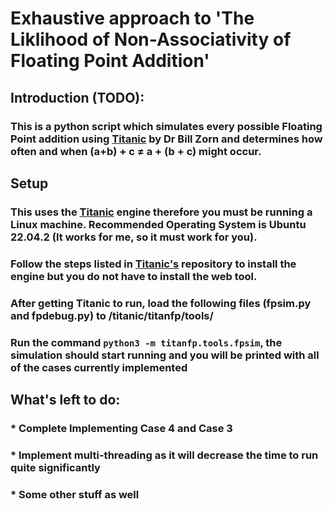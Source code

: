 # Exhaustive approach to 'The Liklihood of Non-Associativity of Floating Point Addition' 

## Introduction (TODO): 
### This is a python script which simulates every possible Floating Point addition using [Titanic](https://github.com/billzorn/titanic) by Dr Bill Zorn and determines how often and when (a+b) + c ≠ a + (b + c) might occur. 


## Setup
### This uses the [Titanic](https://github.com/billzorn/titanic) engine therefore you must be running a Linux machine. Recommended Operating System is Ubuntu 22.04.2 (It works for me, so it must work for you).
### Follow the steps listed in [Titanic's](https://github.com/billzorn/titanic) repository to install the engine but you do not have to install the web tool.
### After getting Titanic to run, load the following files (fpsim.py and fpdebug.py) to /titanic/titanfp/tools/
### Run the command `python3 -m titanfp.tools.fpsim`, the simulation should start running and you will be printed with all of the cases currently implemented

## What's left to do:
### * Complete Implementing Case 4 and Case 3 
### * Implement multi-threading as it will decrease the time to run quite **significantly**
### * Some other stuff as well
